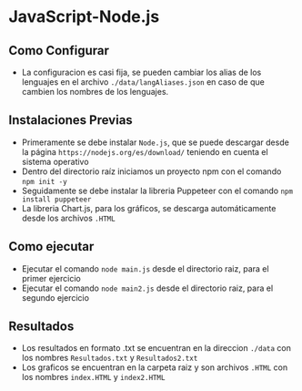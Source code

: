 # JavaScript-Node.js

## Como Configurar
- La configuracion es casi fija, se pueden cambiar los alias de los lenguajes en el archivo ```./data/langAliases.json``` en caso de que cambien los nombres de los lenguajes.

## Instalaciones Previas
- Primeramente se debe instalar ```Node.js```, que se puede descargar desde la página ```https://nodejs.org/es/download/``` teniendo en cuenta el sistema operativo
- Dentro del directorio raíz iniciamos un proyecto npm con el comando ```npm init -y```
- Seguidamente se debe instalar la libreria Puppeteer con el comando ```npm install puppeteer```
- La libreria Chart.js, para los gráficos, se descarga automáticamente desde los archivos ```.HTML```

## Como ejecutar
- Ejecutar el comando ```node main.js``` desde el directorio raiz, para el primer ejercicio
- Ejecutar el comando ```node main2.js``` desde el directorio raiz, para el segundo ejercicio

## Resultados
- Los resultados en formato .txt se encuentran en la direccion ```./data``` con los nombres ```Resultados.txt``` y ```Resultados2.txt```
- Los graficos se encuentran en la carpeta raiz y son archivos ```.HTML``` con los nombres ```index.HTML``` y ```index2.HTML```
  
  
